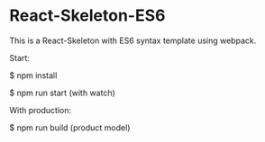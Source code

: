 # React-Skeleton-ES6

This is a React-Skeleton with ES6 syntax template using webpack.

Start:

$ npm install

$ npm run start    (with watch)

With production:

$ npm run build    (product model)
